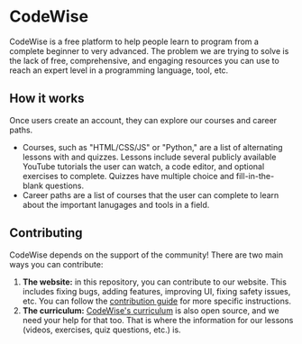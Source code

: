 # CodeWise

CodeWise is a free platform to help people learn to program from a complete beginner to very advanced. The problem we are trying to solve is the lack of free, comprehensive, and engaging resources you can use to reach an expert level in a programming language, tool, etc.

## How it works

Once users create an account, they can explore our courses and career paths.

-   Courses, such as "HTML/CSS/JS" or "Python," are a list of alternating lessons with and quizzes. Lessons include several publicly available YouTube tutorials the user can watch, a code editor, and optional exercises to complete. Quizzes have multiple choice and fill-in-the-blank questions.
-   Career paths are a list of courses that the user can complete to learn about the important lanugages and tools in a field.

## Contributing

CodeWise depends on the support of the community! There are two main ways you can contribute:

1. **The website:** in this repository, you can contribute to our website. This includes fixing bugs, adding features, improving UI, fixing safety issues, etc. You can follow the [contribution guide](/CONTRIBUTING.md) for more specific instructions.
2. **The curriculum:** [CodeWise's curriculum](https://github.com/CodeWise-CS/codewise-curriculum) is also open source, and we need your help for that too. That is where the information for our lessons (videos, exercises, quiz questions, etc.) is.
